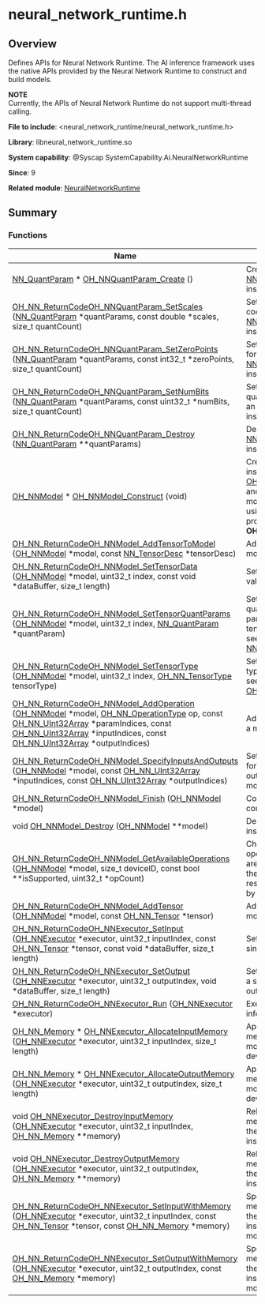 # neural_network_runtime.h


## Overview

Defines APIs for Neural Network Runtime. The AI inference framework uses the native APIs provided by the Neural Network Runtime to construct and build models.

**NOTE**<br>Currently, the APIs of Neural Network Runtime do not support multi-thread calling.

**File to include**: &lt;neural_network_runtime/neural_network_runtime.h&gt;

**Library**: libneural_network_runtime.so

**System capability**: \@Syscap SystemCapability.Ai.NeuralNetworkRuntime

**Since**: 9

**Related module**: [NeuralNetworkRuntime](_neural_network_runtime.md)


## Summary


### Functions

| Name| Description| 
| -------- | -------- |
| [NN_QuantParam](_neural_nework_runtime.md#nn_quantparam) \* [OH_NNQuantParam_Create](_neural_nework_runtime.md#oh_nnquantparam_create) () | Creates an [NN_QuantParam](_neural_network_runtime.md#nn_quantparam) instance.| 
| [OH_NN_ReturnCode](_neural_nework_runtime.md#oh_nn_returncode)[OH_NNQuantParam_SetScales](_neural_nework_runtime.md#oh_nnquantparam_setscales) ([NN_QuantParam](_neural_nework_runtime.md#nn_quantparam) \*quantParams, const double \*scales, size_t quantCount) | Sets the scaling coefficient for an [NN_QuantParam](_neural_network_runtime.md#nn_quantparam) instance.| 
| [OH_NN_ReturnCode](_neural_nework_runtime.md#oh_nn_returncode)[OH_NNQuantParam_SetZeroPoints](_neural_nework_runtime.md#oh_nnquantparam_setzeropoints) ([NN_QuantParam](_neural_nework_runtime.md#nn_quantparam) \*quantParams, const int32_t \*zeroPoints, size_t quantCount) | Sets the zero point for an [NN_QuantParam](_neural_network_runtime.md#nn_quantparam) instance.| 
| [OH_NN_ReturnCode](_neural_nework_runtime.md#oh_nn_returncode)[OH_NNQuantParam_SetNumBits](_neural_nework_runtime.md#oh_nnquantparam_setnumbits) ([NN_QuantParam](_neural_nework_runtime.md#nn_quantparam) \*quantParams, const uint32_t \*numBits, size_t quantCount) | Sets the number of quantization bits for an [NN_QuantParam](_neural_network_runtime.md#nn_quantparam) instance.| 
| [OH_NN_ReturnCode](_neural_nework_runtime.md#oh_nn_returncode)[OH_NNQuantParam_Destroy](_neural_nework_runtime.md#oh_nnquantparam_destroy) ([NN_QuantParam](_neural_nework_runtime.md#nn_quantparam) \*\*quantParams) | Destroys an [NN_QuantParam](_neural_network_runtime.md#nn_quantparam) instance.| 
| [OH_NNModel](_neural_nework_runtime.md#oh_nnmodel) \* [OH_NNModel_Construct](_neural_nework_runtime.md#oh_nnmodel_construct) (void) | Creates a model instance of the [OH_NNModel](_neural_network_runtime.md#oh_nnmodel) type and constructs a model instance by using the APIs provided by **OH_NNModel**.| 
| [OH_NN_ReturnCode](_neural_nework_runtime.md#oh_nn_returncode)[OH_NNModel_AddTensorToModel](_neural_nework_runtime.md#oh_nnmodel_addtensortomodel) ([OH_NNModel](_neural_nework_runtime.md#oh_nnmodel) \*model, const [NN_TensorDesc](_neural_nework_runtime.md#nn_tensordesc) \*tensorDesc) | Adds a tensor to a model instance.| 
| [OH_NN_ReturnCode](_neural_nework_runtime.md#oh_nn_returncode)[OH_NNModel_SetTensorData](_neural_nework_runtime.md#oh_nnmodel_settensordata) ([OH_NNModel](_neural_nework_runtime.md#oh_nnmodel) \*model, uint32_t index, const void \*dataBuffer, size_t length) | Sets the tensor value.| 
| [OH_NN_ReturnCode](_neural_nework_runtime.md#oh_nn_returncode)[OH_NNModel_SetTensorQuantParams](_neural_nework_runtime.md#oh_nnmodel_settensorquantparams) ([OH_NNModel](_neural_nework_runtime.md#oh_nnmodel) \*model, uint32_t index, [NN_QuantParam](_neural_nework_runtime.md#nn_quantparam) \*quantParam) | Sets the quantization parameters of a tensor. For details, see [NN_QuantParam](_neural_network_runtime.md#nn_quantparam).| 
| [OH_NN_ReturnCode](_neural_nework_runtime.md#oh_nn_returncode)[OH_NNModel_SetTensorType](_neural_nework_runtime.md#oh_nnmodel_settensortype) ([OH_NNModel](_neural_nework_runtime.md#oh_nnmodel) \*model, uint32_t index, [OH_NN_TensorType](_neural_nework_runtime.md#oh_nn_tensortype) tensorType) | Sets the tensor type. For details, see [OH_NN_TensorType](_neural_network_runtime.md#oh_nn_tensortype).| 
| [OH_NN_ReturnCode](_neural_nework_runtime.md#oh_nn_returncode)[OH_NNModel_AddOperation](_neural_nework_runtime.md#oh_nnmodel_addoperation) ([OH_NNModel](_neural_nework_runtime.md#oh_nnmodel) \*model, [OH_NN_OperationType](_neural_nework_runtime.md#oh_nn_operationtype) op, const [OH_NN_UInt32Array](_o_h___n_n___u_int32_array.md) \*paramIndices, const [OH_NN_UInt32Array](_o_h___n_n___u_int32_array.md) \*inputIndices, const [OH_NN_UInt32Array](_o_h___n_n___u_int32_array.md) \*outputIndices) | Adds an operator to a model instance.| 
| [OH_NN_ReturnCode](_neural_nework_runtime.md#oh_nn_returncode)[OH_NNModel_SpecifyInputsAndOutputs](_neural_nework_runtime.md#oh_nnmodel_specifyinputsandoutputs) ([OH_NNModel](_neural_nework_runtime.md#oh_nnmodel) \*model, const [OH_NN_UInt32Array](_o_h___n_n___u_int32_array.md) \*inputIndices, const [OH_NN_UInt32Array](_o_h___n_n___u_int32_array.md) \*outputIndices) | Sets an index value for the input and output tensors of a model.| 
| [OH_NN_ReturnCode](_neural_nework_runtime.md#oh_nn_returncode)[OH_NNModel_Finish](_neural_nework_runtime.md#oh_nnmodel_finish) ([OH_NNModel](_neural_nework_runtime.md#oh_nnmodel) \*model) | Completes model composition.| 
| void [OH_NNModel_Destroy](_neural_nework_runtime.md#oh_nnmodel_destroy) ([OH_NNModel](_neural_nework_runtime.md#oh_nnmodel) \*\*model) | Destroys a model instance.| 
| [OH_NN_ReturnCode](_neural_nework_runtime.md#oh_nn_returncode)[OH_NNModel_GetAvailableOperations](_neural_nework_runtime.md#oh_nnmodel_getavailableoperations) ([OH_NNModel](_neural_nework_runtime.md#oh_nnmodel) \*model, size_t deviceID, const bool \*\*isSupported, uint32_t \*opCount) | Checks whether all operators in a model are supported by the device. The result is indicated by a Boolean value.| 
| [OH_NN_ReturnCode](_neural_nework_runtime.md#oh_nn_returncode)[OH_NNModel_AddTensor](_neural_nework_runtime.md#oh_nnmodel_addtensor) ([OH_NNModel](_neural_nework_runtime.md#oh_nnmodel) \*model, const [OH_NN_Tensor](_o_h___n_n___tensor.md) \*tensor) | Adds a tensor to a model instance.| 
| [OH_NN_ReturnCode](_neural_nework_runtime.md#oh_nn_returncode)[OH_NNExecutor_SetInput](_neural_nework_runtime.md#oh_nnexecutor_setinput) ([OH_NNExecutor](_neural_nework_runtime.md#oh_nnexecutor) \*executor, uint32_t inputIndex, const [OH_NN_Tensor](_o_h___n_n___tensor.md) \*tensor, const void \*dataBuffer, size_t length) | Sets the data for a single model input.| 
| [OH_NN_ReturnCode](_neural_nework_runtime.md#oh_nn_returncode)[OH_NNExecutor_SetOutput](_neural_nework_runtime.md#oh_nnexecutor_setoutput) ([OH_NNExecutor](_neural_nework_runtime.md#oh_nnexecutor) \*executor, uint32_t outputIndex, void \*dataBuffer, size_t length) | Sets the memory for a single model output.| 
| [OH_NN_ReturnCode](_neural_nework_runtime.md#oh_nn_returncode)[OH_NNExecutor_Run](_neural_nework_runtime.md#oh_nnexecutor_run) ([OH_NNExecutor](_neural_nework_runtime.md#oh_nnexecutor) \*executor) | Executes model inference.| 
| [OH_NN_Memory](_o_h___n_n___memory.md) \* [OH_NNExecutor_AllocateInputMemory](_neural_nework_runtime.md#oh_nnexecutor_allocateinputmemory) ([OH_NNExecutor](_neural_nework_runtime.md#oh_nnexecutor) \*executor, uint32_t inputIndex, size_t length) | Applies for shared memory for a single model input on the device.| 
| [OH_NN_Memory](_o_h___n_n___memory.md) \* [OH_NNExecutor_AllocateOutputMemory](_neural_nework_runtime.md#oh_nnexecutor_allocateoutputmemory) ([OH_NNExecutor](_neural_nework_runtime.md#oh_nnexecutor) \*executor, uint32_t outputIndex, size_t length) | Applies for shared memory for a single model output on the device.| 
| void [OH_NNExecutor_DestroyInputMemory](_neural_nework_runtime.md#oh_nnexecutor_destroyinputmemory) ([OH_NNExecutor](_neural_nework_runtime.md#oh_nnexecutor) \*executor, uint32_t inputIndex, [OH_NN_Memory](_o_h___n_n___memory.md) \*\*memory) | Releases the input memory pointed by the [OH_NN_Memory](_o_h___n_n___memory.md) instance.| 
| void [OH_NNExecutor_DestroyOutputMemory](_neural_nework_runtime.md#oh_nnexecutor_destroyoutputmemory) ([OH_NNExecutor](_neural_nework_runtime.md#oh_nnexecutor) \*executor, uint32_t outputIndex, [OH_NN_Memory](_o_h___n_n___memory.md) \*\*memory) | Releases the output memory pointed by the [OH_NN_Memory](_o_h___n_n___memory.md) instance.| 
| [OH_NN_ReturnCode](_neural_nework_runtime.md#oh_nn_returncode)[OH_NNExecutor_SetInputWithMemory](_neural_nework_runtime.md#oh_nnexecutor_setinputwithmemory) ([OH_NNExecutor](_neural_nework_runtime.md#oh_nnexecutor) \*executor, uint32_t inputIndex, const [OH_NN_Tensor](_o_h___n_n___tensor.md) \*tensor, const [OH_NN_Memory](_o_h___n_n___memory.md) \*memory) | Specifies the shared memory pointed by the [OH_NN_Memory](_o_h___n_n___memory.md) instance for a single model input.| 
| [OH_NN_ReturnCode](_neural_nework_runtime.md#oh_nn_returncode)[OH_NNExecutor_SetOutputWithMemory](_neural_nework_runtime.md#oh_nnexecutor_setoutputwithmemory) ([OH_NNExecutor](_neural_nework_runtime.md#oh_nnexecutor) \*executor, uint32_t outputIndex, const [OH_NN_Memory](_o_h___n_n___memory.md) \*memory) | Specifies the shared memory pointed by the [OH_NN_Memory](_o_h___n_n___memory.md) instance for a single model output.| 
